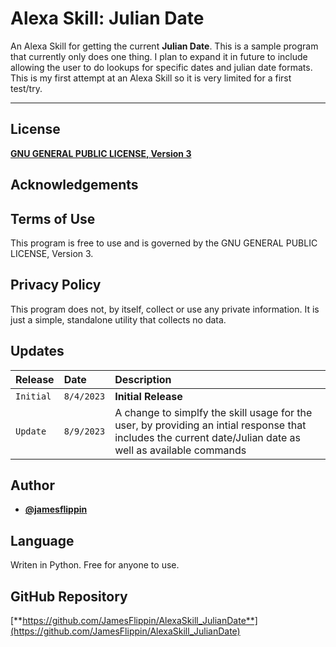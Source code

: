 # Alexa Skill: Julian Date
An Alexa Skill for getting the current **Julian Date**. This is a sample program that currently only does one thing. I plan to expand it in future to include allowing the user to do lookups for specific dates and julian date formats. This is my first attempt at an Alexa Skill so it is very limited for a first test/try.

<hr>

## License 
[**GNU GENERAL PUBLIC LICENSE, Version 3**](LICENSE)
## Acknowledgements

## Terms of Use
This program is free to use and is governed by the GNU GENERAL PUBLIC LICENSE, Version 3.

## Privacy Policy

This program does not, by itself, collect or use any private information. It is just a simple, standalone utility that collects no data.

## Updates

| Release | Date     | Description                |
| :-------- | :------- | :------------------------- |
| `Initial` | `8/4/2023` | **Initial Release** |
| `Update` | `8/9/2023` | A change to simplfy the skill usage for the user, by providing an intial response that includes the current date/Julian date as well as available commands |

## Author

- [**@jamesflippin**](https://www.github.com/jamesflippin)

## Language

Writen in Python. Free for anyone to use.

## GitHub Repository
[**https://github.com/JamesFlippin/AlexaSkill_JulianDate**](https://github.com/JamesFlippin/AlexaSkill_JulianDate)
